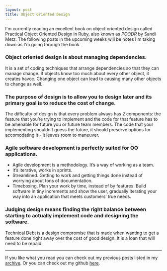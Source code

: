 ```yaml
---
layout: post
title: Object Oriented Design
---
```


I'm currently reading an excellent book on object oriented design called Practical Object Oriented Design in Ruby, also known as *POODR* by Sandi Metz. The following posts in the upcoming weeks will be notes I'm taking down as I'm going through the book.

### Object oriented design is about managing dependencies. 
It is a set of coding techniques that arrange dependencies so that they can manage change. If objects know too much about every other object, it creates havoc. Changing one object can lead to causing many other objects to change as well.

### The purpose of design is to allow you to design later and its primary goal is to reduce the cost of change.
The difficulty of design is that every problem always has 2 components: the feature that you’re trying to implement and the code for that feature has to be amenable for future you or future team members. The code that your implementing shouldn’t guess the future, it should preserve options for accomodating it - it leaves room to maneuver.

### Agile software development is perfectly suited for OO applications.
- Agile development is a methodology. It’s a way of working as a team.
- It’s iterative, works in sprints.
- Streamlined. Getting to work and getting things done instead of worrying about tons of documentation.
- Timeboxing. Plan your work by time, instead of by features.
Build software in tiny increments and show the user, gradually iterating your way into an application that meets customers’ true needs.

### Judging design means finding the right balance between starting to actually implement code and designing the software.
Technical Debt is a design compromise that is made when wanting to get a feature done right away over the cost of good design. It is a loan that will need to be repaid.

______________
If you like what you read you can check out my previous posts listed in my [archive](https://jamesnvk.github.io/archives/). Or you can check out my github <a href="https://github.com/jamesnvk/" target="_blank">here</a>.